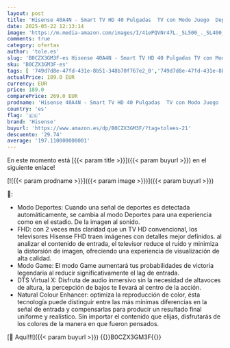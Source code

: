 ```yaml
---
layout: post
title: 'Hisense 40A4N - Smart TV HD 40 Pulgadas  TV con Modo Juego  Deportes IA  Dolby DTS HD  VIDAA U6  función Compartir en el televisor  DVB-T2  Auto ordenación de los Canales TDT  Nuevo 2024 '
date: 2025-05-22 12:13:14
image: 'https://m.media-amazon.com/images/I/41ePQVNr47L._SL500_._SL400_.jpg'
comments: true
category: ofertas
author: 'tole.es'
slug: 'B0CZX3GM3F-es Hisense 40A4N - Smart TV HD 40 Pulgadas TV con Modo Juego...'
sku: 'B0CZX3GM3F-es'
tags: [ '749d7d8e-47fd-431e-8b51-348b70f767e2_0','749d7d8e-47fd-431e-8b51-348b70f767e2_401','749d7d8e-47fd-431e-8b51-348b70f767e2_6901','749d7d8e-47fd-431e-8b51-348b70f767e2_8501','Arborist Merchandising Root','CML-Tech','Electrónica','MENOS DE €799','Self Service','Special Features Stores','TV, para cualquier necesidad','TV, vídeo y home cinema','Tech all','Televisores','Top Brands Tech Selection','Top Brands Tech TVs','hisense','smart','televisor','tv','🇪🇸', ]
actualPrice: 189.0 EUR
currency: EUR
price: 189.0
comparePrice: 269.0 EUR
prodname: 'Hisense 40A4N - Smart TV HD 40 Pulgadas  TV con Modo Juego  Deportes IA  Dolby DTS HD  VIDAA U6  función Compartir en el televisor  DVB-T2  Auto ordenación de los Canales TDT  Nuevo 2024 '
country: 'es'
flag: '🇪🇸'
brand: 'Hisense'
buyurl: 'https://www.amazon.es/dp/B0CZX3GM3F/?tag=tolees-21'
descuento: '29.74'
average: '197.110000000001'
---
```


En este momento está [{{< param title >}}]({{< param buyurl >}}) en el siguiente enlace!

[![{{< param prodname >}}]({{< param image >}})]({{< param buyurl >}})

🔎:

- Modo Deportes: Cuando una señal de deportes es detectada automáticamente, se cambia al modo Deportes para una experiencia como en el estadio. De la imagen al sonido.
- FHD: con 2 veces más claridad que un TV HD convencional, los televisores Hisense FHD traen imágenes con detalles mejor definidos. al analizar el contenido de entrada, el televisor reduce el ruido y minimiza la distorsión de imagen, ofreciendo una experiencia de visualización de alta calidad.
- Modo Game: El modo Game aumentará tus probabilidades de victoria legendaria al reducir significativamente el lag de entrada.
- DTS Virtual X: Disfruta de audio inmersivo sin la necesidad de altavoces de altura, la percepción de bajos te llevará al centro de la acción.
- Natural Colour Enhancer: optimiza la reproducción de color, ésta tecnología puede distinguir entre las más mínimas diferencias en la señal de entrada y compensarlas para producir un resultado final uniforme y realístico. Sin importar el contenido que elijas, disfrutarás de los colores de la manera en que fueron pensados.

[🛒 Aquí!!!]({{< param buyurl >}})
{{<world>}}B0CZX3GM3F{{</world>}}
